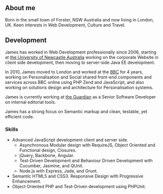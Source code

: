 About me
--------
Born in the small town of Forster, NSW Australia and now living in London, UK. Keen interests in Web Development, Culture and Travel.

Development
-----------
James has worked in Web Development professionally since 2006, starting at [the University of Newcastle Australia](http://www.newcastle.edu.au/) working on the corporate Website in client side development, then moving to server-side Java EE development.

In 2010, James moved to London and worked at the [BBC](http://bbc.co.uk/) for 4 years, working on Personalisation and Social shared front-end components and services across BBC online using PHP Zend and JavaScript, and also working on solutions design and architecture for Personalisation systems.

James is currently working at [the Guardian](http://theguardian.com) as a Senior Software Developer on internal editorial tools.

James has a strong focus on Semantic markup and clean, testable, yet efficient code.


### Skills
 - Advanced JavaScript development client and server side.
   - Asynchronous Modular design with RequireJS, Object Oriented and Functional design, Closures.
   - jQuery, Backbone, Angular.
   - Test-Driven Development and Behaviour Driven Development with Cucumber, Jasmine, and QUnit.
   - Node.js with Express, Jade, and Grunt.
 - Semantic HTML5 and CSS3. Responsive Design with Progressive Enhancement.
 - Object Oriented PHP and Test-Driven development using PHPUnit.
